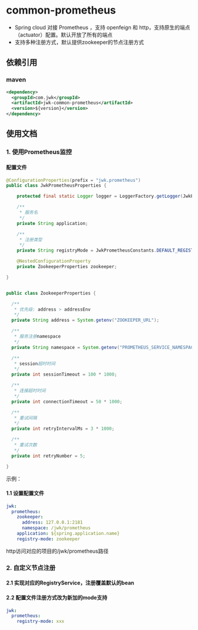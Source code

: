 # common-prometheus
- Spring cloud 对接 Prometheus ，支持 openfeign 和 http，支持原生的端点（actuator）配置。默认开放了所有的端点
- 支持多种注册方式，默认提供zookeeper的节点注册方式


## 依赖引用
### maven
```xml
<dependency>
  <groupId>com.jwk</groupId>
  <artifactId>jwk-common-prometheus</artifactId>
  <version>${version}</version>
</dependency>
```

## 使用文档

### 1. 使用Prometheus监控
#### 配置文件
```java
@ConfigurationProperties(prefix = "jwk.prometheus")
public class JwkPrometheusProperties {

	protected final static Logger logger = LoggerFactory.getLogger(JwkPrometheusProperties.class);

	/**
	 * 服务名
	 */
	private String application;

	/**
	 * 注册类型
	 */
	private String registryMode = JwkPrometheusConstants.DEFAULT_REGISTER_MODE;

	@NestedConfigurationProperty
	private ZookeeperProperties zookeeper;

}


public class ZookeeperProperties {

  /**
   * 优先级: address > addressEnv
   */
  private String address = System.getenv("ZOOKEEPER_URL");

  /**
   * 服务注册namespace
   */
  private String namespace = System.getenv("PROMETHEUS_SERVICE_NAMESPACE");

  /**
   * session超时时间
   */
  private int sessionTimeout = 100 * 1000;

  /**
   * 连接超时时间
   */
  private int connectionTimeout = 50 * 1000;

  /**
   * 重试间隔
   */
  private int retryIntervalMs = 3 * 1000;

  /**
   * 重试次数
   */
  private int retryNumber = 5;

}

```
示例：
#### 1.1 设置配置文件
```yaml
jwk:
  prometheus:
    zookeeper:
      address: 127.0.0.1:2181
      namespace: /jwk/prometheus
    application: ${spring.application.name}
    registry-mode: zookeeper
```
http访问对应的项目的/jwk/prometheus路径

### 2. 自定义节点注册
#### 2.1 实现对应的RegistryService，注册覆盖默认的bean
#### 2.2 配置文件注册方式改为新加的mode支持
```yaml
jwk:
  prometheus:
    registry-mode: xxx
```